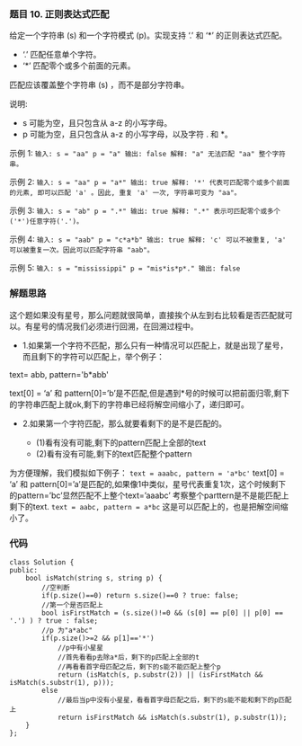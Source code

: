 ### 题目 10. 正则表达式匹配

给定一个字符串 (s) 和一个字符模式 (p)。实现支持 ‘.’ 和 ‘*’ 的正则表达式匹配。

- ‘.’ 匹配任意单个字符。 
- ‘*’ 匹配零个或多个前面的元素。

匹配应该覆盖整个字符串 (s) ，而不是部分字符串。

说明:

- s 可能为空，且只包含从 a-z 的小写字母。 
- p 可能为空，且只包含从 a-z 的小写字母，以及字符 . 和 *。 

示例 1:
`
输入:
s = "aa"
p = "a"
输出: false
解释: "a" 无法匹配 "aa" 整个字符串。
`

示例 2:
`
输入:
s = "aa"
p = "a*"
输出: true
解释: '*' 代表可匹配零个或多个前面的元素, 即可以匹配 'a' 。因此, 重复 'a' 一次, 字符串可变为 "aa"。
`

示例 3:
`
输入:
s = "ab"
p = ".*"
输出: true
解释: ".*" 表示可匹配零个或多个('*')任意字符('.')。
`

示例 4:
`
输入:
s = "aab"
p = "c*a*b"
输出: true
解释: 'c' 可以不被重复, 'a' 可以被重复一次。因此可以匹配字符串 "aab"。
`

示例 5:
`
输入:
s = "mississippi"
p = "mis*is*p*."
输出: false
`


### 解题思路

这个题如果没有星号，那么问题就很简单，直接挨个从左到右比较看是否匹配就可以。有星号的情况我们必须进行回溯，在回溯过程中。 

- 1.如果第一个字符不匹配，那么只有一种情况可以匹配上，就是出现了星号，而且剩下的字符可以匹配上，举个例子：

text= abb, pattern='b*abb'

text[0] = ‘a’ 和 pattern[0]=’b’是不匹配,但是遇到*号的时候可以把前面归零,剩下的字符串匹配上就ok,剩下的字符串已经将解空间缩小了，递归即可。 

- 2.如果第一个字符匹配，那么就要看剩下的是不是匹配的。 

	- (1)看有没有可能,剩下的pattern匹配上全部的text 
	- (2)看有没有可能,剩下的text匹配整个pattern 

为方便理解，我们模拟如下例子：
`
text = aaabc, pattern = 'a*bc'
`
text[0] = ‘a’ 和 pattern[0]=’a’是匹配的,如果像1中类似，星号代表重复1次，这个时候剩下的pattern=’bc’显然匹配不上整个text=’aaabc’ 
考察整个parttern是不是能匹配上剩下的text.
`
text = aabc, pattern = a*bc
`
这是可以匹配上的，也是把解空间缩小了。

### 代码
```
class Solution {
public:
    bool isMatch(string s, string p) {
        //空判断
        if(p.size()==0) return s.size()==0 ? true: false;
        //第一个是否匹配上
        bool isFirstMatch = (s.size()!=0 && (s[0] == p[0] || p[0] == '.') ) ? true : false;
        //p 为"a*abc"
        if(p.size()>=2 && p[1]=='*')
            //p中有小星星
            //首先看看p去除a*后，剩下的p匹配上全部的t
            //再看看首字母匹配之后，剩下的s能不能匹配上整个p
            return (isMatch(s, p.substr(2)) || (isFirstMatch && isMatch(s.substr(1), p)));
        else
            //最后当p中没有小星星，看看首字母匹配之后，剩下的s能不能和剩下的p匹配上
            return isFirstMatch && isMatch(s.substr(1), p.substr(1));
    }
};

```
